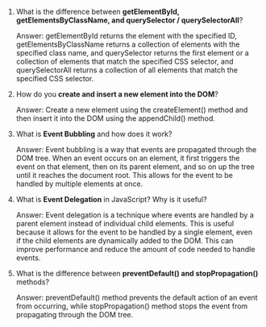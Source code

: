1. What is the difference between **getElementById, getElementsByClassName, and querySelector / querySelectorAll**?

   Answer: getElementById returns the element with the specified ID, getElementsByClassName returns a collection of elements with the specified class name, and querySelector returns the first element or a collection of elements that match the specified CSS selector, and querySelectorAll returns a collection of all elements that match the specified CSS selector.

2. How do you **create and insert a new element into the DOM**?

   Answer: Create a new element using the createElement() method and then insert it into the DOM using the appendChild() method.

3. What is **Event Bubbling** and how does it work?

   Answer: Event bubbling is a way that events are propagated through the DOM tree. When an event occurs on an element, it first triggers the event on that element, then on its parent element, and so on up the tree until it reaches the document root. This allows for the event to be handled by multiple elements at once.

4. What is **Event Delegation** in JavaScript? Why is it useful?

   Answer: Event delegation is a technique where events are handled by a parent element instead of individual child elements. This is useful because it allows for the event to be handled by a single element, even if the child elements are dynamically added to the DOM. This can improve performance and reduce the amount of code needed to handle events.

5. What is the difference between **preventDefault() and stopPropagation()** methods?

   Answer: preventDefault() method prevents the default action of an event from occurring, while stopPropagation() method stops the event from propagating through the DOM tree.
